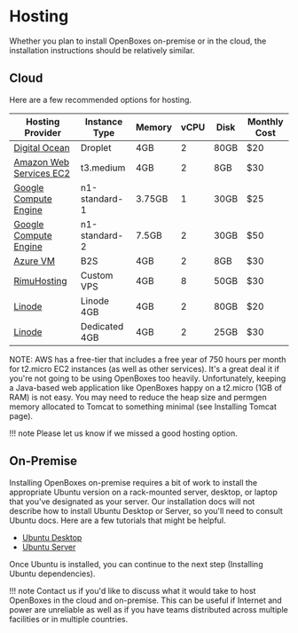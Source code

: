 # Hosting
Whether you plan to install OpenBoxes on-premise or in the cloud, the installation instructions should be relatively 
similar. 

## Cloud
Here are a few recommended options for hosting.

| Hosting Provider | Instance Type | Memory | vCPU | Disk | Monthly Cost |
| ----- | ------ | --- | --- | --- | --- |
| [Digital Ocean](https://www.digitalocean.com/pricing/) | Droplet | 4GB | 2 | 80GB | $20 |
| [Amazon Web Services EC2](http://www.ec2instances.info/) | t3.medium | 4GB | 2 | 8GB | $30 |
| [Google Compute Engine](https://cloud.google.com/compute/pricing) | n1-standard-1 | 3.75GB | 1 | 30GB | $25 |
| [Google Compute Engine](https://cloud.google.com/compute/pricing) | n1-standard-2 | 7.5GB | 2 | 30GB | $50 |
| [Azure VM](https://cloud.google.com/compute/pricing) | B2S | 4GB | 2 | 8GB | $30 |
| [RimuHosting](https://rimuhosting.com/order/v2orderstart.jsp) | Custom VPS | 4GB | 8 | 50GB | $30 |
| [Linode](https://www.linode.com/pricing) | Linode 4GB | 4GB | 2 | 80GB | $20 |
| [Linode](https://www.linode.com/pricing) | Dedicated 4GB | 4GB | 2 | 25GB | $30 |


NOTE: AWS has a free-tier that includes a free year of 750 hours per month for t2.micro EC2 instances (as well as other 
services). It's a great deal it if you're not going to be using OpenBoxes too heavily. Unfortunately, keeping a 
Java-based web application like OpenBoxes happy on a t2.micro (1GB of RAM) is not easy. You may need to reduce the heap 
size and permgen memory allocated to Tomcat to something minimal (see Installing Tomcat page).


!!! note
    Please let us know if we missed a good hosting option.

## On-Premise
Installing OpenBoxes on-premise requires a bit of work to install the appropriate Ubuntu version on a rack-mounted 
server, desktop, or laptop that you've designated as your server. Our installation docs will not describe how to install 
Ubuntu Desktop or Server, so you'll need to consult Ubuntu docs. Here are a few tutorials that might be helpful.

* [Ubuntu Desktop](https://tutorials.ubuntu.com/tutorial/tutorial-install-ubuntu-desktop)
* [Ubuntu Server](https://tutorials.ubuntu.com/tutorial/tutorial-install-ubuntu-server)

Once Ubuntu is installed, you can continue to the next step (Installing Ubuntu dependencies).

!!! note
    Contact us if you'd like to discuss what it would take to host OpenBoxes in the cloud and on-premise. This can 
    be useful if Internet and power are unreliable as well as if you have teams distributed across multiple facilities 
    or in multiple countries.
